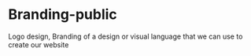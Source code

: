 # Branding-public
Logo design, Branding of a design or visual language that we can use to create our website
